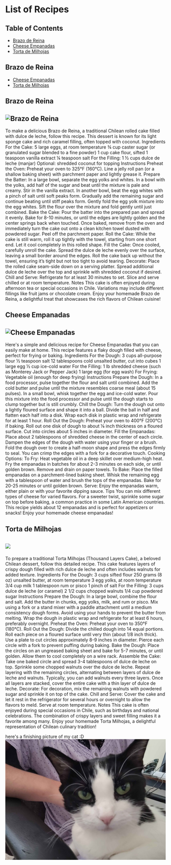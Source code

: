 # List of Recipes

## Table of Contents

- [Brazo de Reina](#brazo-de-reina)
- [Cheese Empanadas](#cheese-empanadas)
- [Torta de Milhojas](#torta-de-milhojas)

## Brazo de Reina

- [Cheese Empanadas](#cheese-empanadas)
- [Torta de Milhojas](#torta-de-milhojas)

## Brazo de Reina

## ![Brazo de Reina](https://d2u1z1lopyfwlx.cloudfront.net/thumbnails/b338ab0e-2168-50fb-81ea-3f8801b85772/26118fa7-7381-57be-87f4-e056ca7a6e95.jpg)

To make a delicious Brazo de Reina, a traditional Chilean rolled cake filled with dulce de leche, follow this recipe. This dessert is known for its light sponge cake and rich caramel filling, often topped with coconut.
Ingredients
For the Cake:
5 large eggs, at room temperature
¾ cup caster sugar (or granulated sugar blended to a fine powder)
1 cup cake flour, sifted
1 teaspoon vanilla extract
¼ teaspoon salt
For the Filling:
1 ½ cups dulce de leche (manjar)
Optional: shredded coconut for topping
Instructions
Preheat the Oven:
Preheat your oven to 325°F (160°C). Line a jelly roll pan (or a shallow baking sheet) with parchment paper and lightly grease it.
Prepare the Batter:
In a large bowl, separate the egg yolks and whites. In a bowl with the yolks, add half of the sugar and beat until the mixture is pale and creamy. Stir in the vanilla extract.
In another bowl, beat the egg whites with a pinch of salt until soft peaks form. Gradually add the remaining sugar and continue beating until stiff peaks form.
Gently fold the egg yolk mixture into the egg whites. Sift the flour over the mixture and fold gently until just combined.
Bake the Cake:
Pour the batter into the prepared pan and spread it evenly. Bake for 8-10 minutes, or until the edges are lightly golden and the center springs back when touched.
Once baked, remove from the oven and immediately turn the cake out onto a clean kitchen towel dusted with powdered sugar. Peel off the parchment paper.
Roll the Cake:
While the cake is still warm, roll it up tightly with the towel, starting from one short end. Let it cool completely in this rolled shape.
Fill the Cake:
Once cooled, carefully unroll the cake. Spread the dulce de leche evenly over the surface, leaving a small border around the edges.
Roll the cake back up without the towel, ensuring it’s tight but not too tight to avoid tearing.
Decorate:
Place the rolled cake seam-side down on a serving platter. Spread additional dulce de leche over the top and sprinkle with shredded coconut if desired.
Chill and Serve:
Refrigerate for at least 30 minutes to set. Slice and serve chilled or at room temperature.
Notes
This cake is often enjoyed during afternoon tea or special occasions in Chile. Variations may include different fillings like fruit jams or chocolate cream.
Enjoy your homemade Brazo de Reina, a delightful treat that showcases the rich flavors of Chilean cuisine!

## Cheese Empanadas

## ![Cheese Empanadas](https://d2u1z1lopyfwlx.cloudfront.net/thumbnails/3043685a-35bd-5bec-8d0d-3eb620481d7e/625e5bf7-b06f-5559-9e48-adb69fe6b6f7.jpg)

Here's a simple and delicious recipe for Cheese Empanadas that you can easily make at home. This recipe features a flaky dough filled with cheese, perfect for frying or baking.
Ingredients
For the Dough:
3 cups all-purpose flour
½ teaspoon salt
12 tablespoons cold unsalted butter, cut into cubes
1 large egg
½ cup ice-cold water
For the Filling:
1 lb shredded cheese (such as Monterey Jack or Pepper Jack)
1 large egg (for egg wash)
For Frying:
Vegetable oil (enough for deep frying)
Instructions
Prepare the Dough:
In a food processor, pulse together the flour and salt until combined.
Add the cold butter and pulse until the mixture resembles coarse meal (about 15 pulses).
In a small bowl, whisk together the egg and ice-cold water. Pour this mixture into the food processor and pulse until the dough starts to clump together but is still crumbly.
Chill the Dough:
Turn the dough out onto a lightly floured surface and shape it into a ball. Divide the ball in half and flatten each half into a disk. Wrap each disk in plastic wrap and refrigerate for at least 1 hour.
Roll Out the Dough:
Preheat your oven to 400°F (200°C) if baking. Roll out one disk of dough to about ⅛ inch thickness on a floured surface. Cut into circles about 5 inches in diameter.
Fill the Empanadas:
Place about 2 tablespoons of shredded cheese in the center of each circle. Dampen the edges of the dough with water using your finger or a brush. Fold the dough over to create a half-moon shape and press the edges firmly to seal. You can crimp the edges with a fork for a decorative touch.
Cooking Options:
To Fry: Heat vegetable oil in a deep skillet over medium-high heat. Fry the empanadas in batches for about 2-3 minutes on each side, or until golden brown. Remove and drain on paper towels.
To Bake: Place the filled empanadas on a parchment-lined baking sheet. Whisk the remaining egg with a tablespoon of water and brush the tops of the empanadas. Bake for 20-25 minutes or until golden brown.
Serve:
Enjoy the empanadas warm, either plain or with your favorite dipping sauce.
Tips
You can mix different types of cheese for varied flavors.
For a sweeter twist, sprinkle some sugar on top before baking, a common practice in some Latin American countries.
This recipe yields about 12 empanadas and is perfect for appetizers or snacks! Enjoy your homemade cheese empanadas!

## Torta de Milhojas

## ![](https://www.chileanfoodrecipes.com/wp-content/uploads/2024/02/Recipe-for-Chilean-Homemade-Brazo-de-Reina.jpg)

To prepare a traditional Torta Milhojas (Thousand Layers Cake), a beloved Chilean dessert, follow this detailed recipe. This cake features layers of crispy dough filled with rich dulce de leche and often includes walnuts for added texture.
Ingredients
For the Dough:
3 cups sifted flour
250 grams (8 oz) unsalted butter, at room temperature
3 egg yolks, at room temperature
3/4 cup milk
1 tablespoon rum or pisco
1 pinch of salt
For the Filling:
3 cups dulce de leche (or caramel)
2 1/2 cups chopped walnuts
1/4 cup powdered sugar
Instructions
Prepare the Dough:
In a large bowl, combine the flour and salt. Add the butter in chunks, egg yolks, milk, and rum or pisco. Mix using a fork or a stand mixer with a paddle attachment until a medium consistency dough forms. Avoid using your hands to prevent the butter from melting.
Wrap the dough in plastic wrap and refrigerate for at least 6 hours, preferably overnight.
Preheat the Oven:
Preheat your oven to 350°F (180°C).
Roll Out the Dough:
Divide the chilled dough into 14 equal portions. Roll each piece on a floured surface until very thin (about 1/8 inch thick). Use a plate to cut circles approximately 8-9 inches in diameter.
Pierce each circle with a fork to prevent puffing during baking.
Bake the Dough:
Place the circles on an ungreased baking sheet and bake for 5-7 minutes, or until golden. Allow them to cool completely on a wire rack.
Assemble the Cake:
Take one baked circle and spread 3-4 tablespoons of dulce de leche on top. Sprinkle some chopped walnuts over the dulce de leche.
Repeat layering with the remaining circles, alternating between layers of dulce de leche and walnuts. Typically, you can add walnuts every three layers.
Once all layers are stacked, cover the entire cake with a thin layer of dulce de leche.
Decorate:
For decoration, mix the remaining walnuts with powdered sugar and sprinkle it on top of the cake.
Chill and Serve:
Cover the cake and let it rest in the refrigerator for several hours or overnight to allow the flavors to meld. Serve at room temperature.
Notes
This cake is often enjoyed during special occasions in Chile, such as birthdays and national celebrations. The combination of crispy layers and sweet filling makes it a favorite among many.
Enjoy your homemade Torta Milhojas, a delightful representation of Chilean culinary tradition!

here's a finishing picture of my cat :D
![Kinten](images/cat.jpg)
